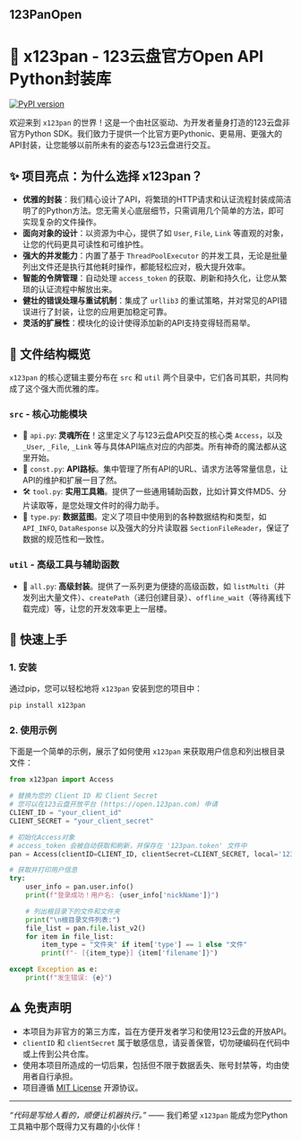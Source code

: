 ## 123PanOpen
# 🚀 x123pan - 123云盘官方Open API Python封装库

[![PyPI version](https://badge.fury.io/py/x123pan.svg)](https://badge.fury.io/py/x123pan)

欢迎来到 `x123pan` 的世界！这是一个由社区驱动、为开发者量身打造的123云盘非官方Python SDK。我们致力于提供一个比官方更Pythonic、更易用、更强大的API封装，让您能够以前所未有的姿态与123云盘进行交互。

## ✨ 项目亮点：为什么选择 x123pan？

- **优雅的封装**：我们精心设计了API，将繁琐的HTTP请求和认证流程封装成简洁明了的Python方法。您无需关心底层细节，只需调用几个简单的方法，即可实现复杂的文件操作。
- **面向对象的设计**：以资源为中心，提供了如 `User`, `File`, `Link` 等直观的对象，让您的代码更具可读性和可维护性。
- **强大的并发能力**：内置了基于 `ThreadPoolExecutor` 的并发工具，无论是批量列出文件还是执行其他耗时操作，都能轻松应对，极大提升效率。
- **智能的令牌管理**：自动处理 `access_token` 的获取、刷新和持久化，让您从繁琐的认证流程中解放出来。
- **健壮的错误处理与重试机制**：集成了 `urllib3` 的重试策略，并对常见的API错误进行了封装，让您的应用更加稳定可靠。
- **灵活的扩展性**：模块化的设计使得添加新的API支持变得轻而易举。

## 📂 文件结构概览

`x123pan` 的核心逻辑主要分布在 `src` 和 `util` 两个目录中，它们各司其职，共同构成了这个强大而优雅的库。

### `src` - 核心功能模块

- 📜 `api.py`: **灵魂所在**！这里定义了与123云盘API交互的核心类 `Access`，以及 `_User`, `_File`, `_Link` 等与具体API端点对应的内部类。所有神奇的魔法都从这里开始。
- 📌 `const.py`: **API路标**。集中管理了所有API的URL、请求方法等常量信息，让API的维护和扩展一目了然。
- 🛠️ `tool.py`: **实用工具箱**。提供了一些通用辅助函数，比如计算文件MD5、分片读取等，是您处理文件时的得力助手。
- 🧬 `type.py`: **数据蓝图**。定义了项目中使用到的各种数据结构和类型，如 `API_INFO`, `DataResponse` 以及强大的分片读取器 `SectionFileReader`，保证了数据的规范性和一致性。

### `util` - 高级工具与辅助函数

- 🧰 `all.py`: **高级封装**。提供了一系列更为便捷的高级函数，如 `listMulti`（并发列出大量文件）、`createPath`（递归创建目录）、`offline_wait`（等待离线下载完成）等，让您的开发效率更上一层楼。

## 🚀 快速上手

### 1. 安装

通过pip，您可以轻松地将 `x123pan` 安装到您的项目中：

```bash
pip install x123pan
```

### 2. 使用示例

下面是一个简单的示例，展示了如何使用 `x123pan` 来获取用户信息和列出根目录文件：

```python
from x123pan import Access

# 替换为您的 Client ID 和 Client Secret
# 您可以在123云盘开放平台 (https://open.123pan.com) 申请
CLIENT_ID = "your_client_id"
CLIENT_SECRET = "your_client_secret"

# 初始化Access对象
# access_token 会被自动获取和刷新，并保存在 '123pan.token' 文件中
pan = Access(clientID=CLIENT_ID, clientSecret=CLIENT_SECRET, local='123pan.token')

# 获取并打印用户信息
try:
    user_info = pan.user.info()
    print(f"登录成功！用户名: {user_info['nickName']}")

    # 列出根目录下的文件和文件夹
    print("\n根目录文件列表:")
    file_list = pan.file.list_v2()
    for item in file_list:
        item_type = "文件夹" if item['type'] == 1 else "文件"
        print(f"- [{item_type}] {item['filename']}")

except Exception as e:
    print(f"发生错误: {e}")
```

## ⚠️ 免责声明

- 本项目为非官方的第三方库，旨在方便开发者学习和使用123云盘的开放API。
- `clientID` 和 `clientSecret` 属于敏感信息，请妥善保管，切勿硬编码在代码中或上传到公共仓库。
- 使用本项目所造成的一切后果，包括但不限于数据丢失、账号封禁等，均由使用者自行承担。
- 项目遵循 [MIT License](LICENSE) 开源协议。

---

*“代码是写给人看的，顺便让机器执行。”* —— 我们希望 `x123pan` 能成为您Python工具箱中那个既得力又有趣的小伙伴！